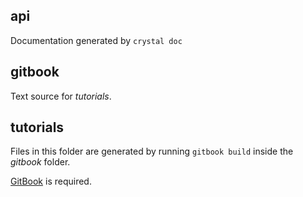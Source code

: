 api
---

Documentation generated by `crystal doc`


gitbook
-------

Text source for *tutorials*.


tutorials
---------

Files in this folder are generated by running `gitbook build` inside the *gitbook* folder.

[GitBook](https://github.com/GitbookIO/gitbook#how-to-use-it) is required.

